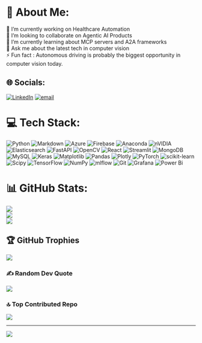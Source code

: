 # 💫 About Me:
🔭 I’m currently working on Healthcare Automation<br>👯 I’m looking to collaborate on Agentic AI Products<br>🌱 I’m currently learning about MCP servers and A2A frameworks<br>💬 Ask me about the latest tech in computer vision<br>⚡ Fun fact : Autonomous driving is probably the biggest opportunity in computer vision today.


## 🌐 Socials:
[![LinkedIn](https://img.shields.io/badge/LinkedIn-%230077B5.svg?logo=linkedin&logoColor=white)](https://linkedin.com/in/siddharth-rajagopalan) [![email](https://img.shields.io/badge/Email-D14836?logo=gmail&logoColor=white)](mailto:siddharth.rajagopalan01@gmail.com) 

# 💻 Tech Stack:
![Python](https://img.shields.io/badge/python-3670A0?style=for-the-badge&logo=python&logoColor=ffdd54) ![Markdown](https://img.shields.io/badge/markdown-%23000000.svg?style=for-the-badge&logo=markdown&logoColor=white) ![Azure](https://img.shields.io/badge/azure-%230072C6.svg?style=for-the-badge&logo=microsoftazure&logoColor=white) ![Firebase](https://img.shields.io/badge/firebase-%23039BE5.svg?style=for-the-badge&logo=firebase) ![Anaconda](https://img.shields.io/badge/Anaconda-%2344A833.svg?style=for-the-badge&logo=anaconda&logoColor=white) ![nVIDIA](https://img.shields.io/badge/cuda-000000.svg?style=for-the-badge&logo=nVIDIA&logoColor=green) ![Elasticsearch](https://img.shields.io/badge/elasticsearch-%230377CC.svg?style=for-the-badge&logo=elasticsearch&logoColor=white) ![FastAPI](https://img.shields.io/badge/FastAPI-005571?style=for-the-badge&logo=fastapi) ![OpenCV](https://img.shields.io/badge/opencv-%23white.svg?style=for-the-badge&logo=opencv&logoColor=white) ![React](https://img.shields.io/badge/react-%2320232a.svg?style=for-the-badge&logo=react&logoColor=%2361DAFB) ![Streamlit](https://img.shields.io/badge/Streamlit-%23FE4B4B.svg?style=for-the-badge&logo=streamlit&logoColor=white) ![MongoDB](https://img.shields.io/badge/MongoDB-%234ea94b.svg?style=for-the-badge&logo=mongodb&logoColor=white) ![MySQL](https://img.shields.io/badge/mysql-4479A1.svg?style=for-the-badge&logo=mysql&logoColor=white) ![Keras](https://img.shields.io/badge/Keras-%23D00000.svg?style=for-the-badge&logo=Keras&logoColor=white) ![Matplotlib](https://img.shields.io/badge/Matplotlib-%23ffffff.svg?style=for-the-badge&logo=Matplotlib&logoColor=black) ![Pandas](https://img.shields.io/badge/pandas-%23150458.svg?style=for-the-badge&logo=pandas&logoColor=white) ![Plotly](https://img.shields.io/badge/Plotly-%233F4F75.svg?style=for-the-badge&logo=plotly&logoColor=white) ![PyTorch](https://img.shields.io/badge/PyTorch-%23EE4C2C.svg?style=for-the-badge&logo=PyTorch&logoColor=white) ![scikit-learn](https://img.shields.io/badge/scikit--learn-%23F7931E.svg?style=for-the-badge&logo=scikit-learn&logoColor=white) ![Scipy](https://img.shields.io/badge/SciPy-%230C55A5.svg?style=for-the-badge&logo=scipy&logoColor=%white) ![TensorFlow](https://img.shields.io/badge/TensorFlow-%23FF6F00.svg?style=for-the-badge&logo=TensorFlow&logoColor=white) ![NumPy](https://img.shields.io/badge/numpy-%23013243.svg?style=for-the-badge&logo=numpy&logoColor=white) ![mlflow](https://img.shields.io/badge/mlflow-%23d9ead3.svg?style=for-the-badge&logo=numpy&logoColor=blue) ![Git](https://img.shields.io/badge/git-%23F05033.svg?style=for-the-badge&logo=git&logoColor=white) ![Grafana](https://img.shields.io/badge/grafana-%23F46800.svg?style=for-the-badge&logo=grafana&logoColor=white) ![Power Bi](https://img.shields.io/badge/power_bi-F2C811?style=for-the-badge&logo=powerbi&logoColor=black)
# 📊 GitHub Stats:
![](https://github-readme-stats.vercel.app/api?username=SiddharthRajagoplan&theme=date_night&hide_border=false&include_all_commits=true&count_private=true)<br/>
![](https://nirzak-streak-stats.vercel.app/?user=SiddharthRajagoplan&theme=date_night&hide_border=false)<br/>
![](https://github-readme-stats.vercel.app/api/top-langs/?username=SiddharthRajagoplan&theme=date_night&hide_border=false&include_all_commits=true&count_private=true&layout=compact)

## 🏆 GitHub Trophies
![](https://github-profile-trophy.vercel.app/?username=SiddharthRajagoplan&theme=gruvbox&no-frame=false&no-bg=false&margin-w=4)

### ✍️ Random Dev Quote
![](https://quotes-github-readme.vercel.app/api?type=horizontal&theme=radical)

### 🔝 Top Contributed Repo
![](https://github-contributor-stats.vercel.app/api?username=SiddharthRajagoplan&limit=5&theme=great-gatsby&combine_all_yearly_contributions=true)

---
[![](https://visitcount.itsvg.in/api?id=SiddharthRajagoplan&icon=0&color=9)](https://visitcount.itsvg.in)

<!-- Proudly created with GPRM ( https://gprm.itsvg.in ) -->